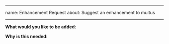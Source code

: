 #

---
name: Enhancement Request
about: Suggest an enhancement to multus

---
<!-- Please only use this template for submitting enhancement requests -->

**What would you like to be added**:

**Why is this needed**:
